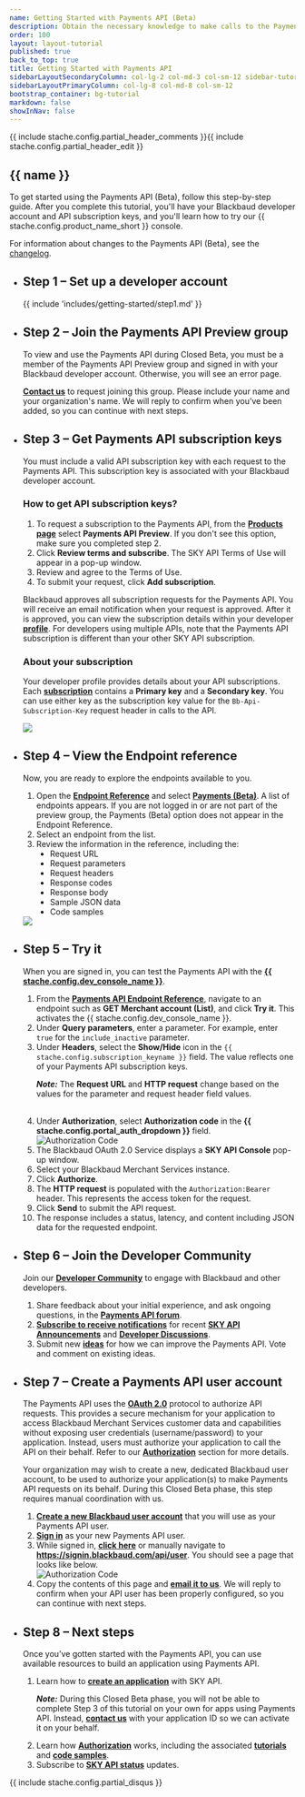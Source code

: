 ```yaml
---
name: Getting Started with Payments API (Beta)
description: Obtain the necessary knowledge to make calls to the Payments API using our interactive <%= stache.config.dev_console_name %>
order: 100
layout: layout-tutorial
published: true
back_to_top: true
title: Getting Started with Payments API
sidebarLayoutSecondaryColumn: col-lg-2 col-md-3 col-sm-12 sidebar-tutorial
sidebarLayoutPrimaryColumn: col-lg-8 col-md-8 col-sm-12
bootstrap_container: bg-tutorial
markdown: false
showInNav: false
---
```


{{ include stache.config.partial_header_comments }}{{ include stache.config.partial_header_edit }}

<section class="section-padding bg-tutorial">
  <div class="text-center">
    <h1 class="tutorial">{{ name }}</h1>

<p class="lead tutorial">To get started using the Payments API (Beta), follow this step-by-step guide. After you complete this tutorial, you'll have your Blackbaud developer account and API subscription keys, and you'll learn how to try our {{ stache.config.product_name_short }} console.</p>
<p class="lead tutorial">For information about changes to the Payments API (Beta), see the <a href="https://apidocs.sky.blackbaud.com/support/changelog/payments/">changelog</a>.</p>

  <ul class="slide-container">
<li class="slide">
<h2 class="tutorial">Step 1 &#8211; Set up a developer account</h2>
{{ include 'includes/getting-started/step1.md' }}</li>

<li class="slide">
<h2 class="tutorial">Step 2 &#8211; Join the Payments API Preview group</h2>
<p style="text-align: left;">To view and use the Payments API during Closed Beta, you must be a member of the Payments API Preview group and signed in with your Blackbaud developer account. Otherwise, you will see an error page.</p>
<p style="text-align: left;"><strong><a href="mailto:skyapi@blackbaud.com?subject=Payments%20API%20|%20Request%20to%20join%20Payments%20API%20Preview%20group">Contact us</a></strong> to request joining this group. Please include your name and your organization's name. We will reply to confirm when you’ve been added, so you can continue with next steps.</p></li>

<li class="slide">
<h2 class="tutorial">Step 3 &#8211; Get Payments API subscription keys </h2>
<p style="text-align: left;">You must include a valid API subscription key with each request to the Payments API. This subscription key is associated with your Blackbaud developer account.</p>
<div class="row">
  <div class="col-md-12" style="text-align: left;">
<h3>How to get API subscription keys?</h3>
<ol><li>To request a subscription to the Payments API, from the <strong><a href="https://developer.sky.blackbaud.com/products/">Products page</a></strong> select <strong>Payments API Preview</strong>. If you don't see this option, make sure you completed step 2.</li>
<li>Click <strong>Review terms and subscribe</strong>. The SKY API Terms of Use will appear in a pop-up window.</li>
<li>Review and agree to the Terms of Use.</li>
<li>To submit your request, click <strong>Add subscription</strong>.</li></ol>
<p style="text-align: left;">Blackbaud approves all subscription requests for the Payments API. You will receive an email notification when your request is approved. After it is approved, you can view the subscription details within your developer <strong><a href="https://developer.sky.blackbaud.com/developer/">profile</a></strong>. For developers using multiple APIs, note that the Payments API subscription is different than your other SKY API subscription.</p>

</div></div>

<div class="row">
  <div class="col-md-12" style="text-align: left;">
<h3>About your subscription</h3> 
<p style="text-align: left;">Your developer profile provides details about your API subscriptions. Each <strong><a href="https://apidocs.sky.blackbaud.com/docs/basics/#!#subscription">subscription</a></strong> contains a <strong>Primary key</strong> and a <strong>Secondary key</strong>. You can use either key as the subscription key value for the <code>Bb-Api-Subscription-Key</code> request header in calls to the API.</p>
<img src="/assets/img/payments_developer_profile_step_3.png" >

</div></div>
</li>

<li class="slide">
<h2 class="tutorial">Step 4 &#8211; View the Endpoint reference</h2>
<div class="row">
  <div class="col-md-12" style="text-align: left;">
<p style="text-align: left;">Now, you are ready to explore the endpoints available to you.</p>

<ol>
<li>Open the <strong><a href="{{ stache.config.portal_endpoints }}" target="_blank">Endpoint Reference</a></strong> and select <strong><a href="https://developer.sky.blackbaud.com/docs/services/payments">Payments (Beta)</a></strong>. A list of endpoints appears. If you are not logged in or are not part of the preview group, the Payments (Beta) option does not appear in the Endpoint Reference.</li>
<li>Select an endpoint from the list.</li>
<li>Review the information in the reference, including the:<br />
<ul type="disc"><li>Request URL</li>
<li>Request parameters</li>
<li>Request headers</li>
<li>Response codes</li>
<li>Response body</li>
<li>Sample JSON data</li>
<li>Code samples</li>
</ul></li>
</ol>
</div><div class="col-md-12" style="text-align: left;">
<img src="/assets/img/payments_endpoint_ref_step_4.png">
</div></li>

<li class="slide">
<h2 class="tutorial">Step 5 &#8211; Try it</h2>
<div class="row">
    <div class="col-md-12" style="text-align: left;">
<p>When you are signed in, you can test the Payments API with the <a href="{{ stache.config.guide_basics_apiconsole }}"><strong>{{ stache.config.dev_console_name }}</strong></a>. </p>


<ol>
<li>From the <a href="https://developer.sky.blackbaud.com/docs/services/payments"><strong>Payments API Endpoint Reference</strong></a>, navigate to an endpoint such as <strong>GET Merchant account (List)</strong>, and click <strong>Try it</strong>. This activates the {{ stache.config.dev_console_name }}.</li>
<li>Under <strong>Query parameters</strong>, enter a parameter. For example, enter <code>true</code> for the <code>include_inactive</code> parameter.</li>
<li>Under <strong>Headers</strong>, select the <strong>Show/Hide</strong> icon in the <code>{{ stache.config.subscription_keyname }}</code> field.  The value reflects one of your Payments API subscription keys.
<p><bb-alert bb-alert-type="info"><strong><em>Note:</em></strong> The  <strong>Request URL</strong> and <strong>HTTP request</strong> change based on the values for the parameter and request header field values.</bb-alert></p></li>

<br />

<li>Under <strong>Authorization</strong>, select <strong>Authorization code</strong> in the <strong>{{ stache.config.portal_auth_dropdown }}</strong> field.<br />
<img title="Authorization Code" alt="Authorization Code" src="/assets/img/getting_started_step4_oauth.png"></li>
<li>The Blackbaud OAuth 2.0 Service displays a <strong>SKY API Console</strong> pop-up window.</li>
 
<li>Select your Blackbaud Merchant Services instance.</li>

<li>Click <strong>Authorize</strong>.</li>
<li>The <strong>HTTP request</strong> is populated with the <code>Authorization:Bearer </code>  header. This represents the access token for the request.<br />
</li>
<li>Click <strong>Send</strong> to submit the API request.</li>
<li>The response includes a status, latency, and content including JSON data for the requested endpoint.</li>
  </ol></div></div>
  
</li>

<li class="slide">
<h2 class="tutorial">Step 6 &#8211; Join the Developer Community</h2>
<div class="row">
  <div class="col-md-12" style="text-align: left;">
<p>Join our <strong><a href="https://community.blackbaud.com/developer">Developer Community</a></strong> to engage with Blackbaud and other developers.</p>
<ol><li>Share feedback about your initial experience, and ask ongoing questions, in the <strong><a href="https://community.blackbaud.com/forums/viewcategory/503">Payments API forum</a></strong>.</li>
<li><strong><a href="https://community.blackbaud.com/mycommunity/myaccount#settings_subscriptions">Subscribe to receive notifications</a></strong> for recent <strong><a href="https://community.blackbaud.com/blogs/69">SKY API Announcements</a></strong> and <strong><a href="https://community.blackbaud.com/forums/viewcategory/425">Developer Discussions</a></strong>.</li>
  <li>Submit new <strong><a href="https://community.blackbaud.com/developer/ideas">ideas</a></strong> for how we can improve the Payments API. Vote and comment on existing ideas.</li>
</ol>

</div></div>
</li>

<li class="slide">
<h2 class="tutorial">Step 7 &#8211; Create a Payments API user account</h2>
<div class="row">
  <div class="col-md-12" style="text-align: left;">
    <p>The Payments API uses the <strong><a href="https://oauth.net/2/">OAuth 2.0</a></strong> protocol to authorize API requests. This provides a secure mechanism for your application to access Blackbaud Merchant Services customer data and capabilities without exposing user credentials (username/password) to your application. Instead, users must authorize your application to call the API on their behalf. Refer to our <strong><a href="https://apidocs.sky.blackbaud.com/docs/authorization/">Authorization</a></strong> section for more details.</p>
<p>Your organization may wish to create a new, dedicated Blackbaud user account, to be used to authorize your application(s) to make Payments API requests on its behalf. During this Closed Beta phase, this step requires manual coordination with us.</p>
<ol><li><strong><a href="https://signin.blackbaud.com/signin/sign-up">Create a new Blackbaud user account</a></strong> that you will use as your Payments API user.</li>
  <li><strong><a href="https://signin.blackbaud.com/signin/">Sign in</a></strong> as your new Payments API user.</li>
  <li>While signed in, <strong><a href="https://signin.blackbaud.com/api/user">click here</a></strong> or manually navigate to <strong><a href="https://signin.blackbaud.com/api/user">https://signin.blackbaud.com/api/user</a></strong>. You should see a page that looks like below.<br />
<img title="Authorization Code" alt="Authorization Code" src="/assets/img/getting_started_step7_payments_signin_page.png"></li>
<li>Copy the contents of this page and <strong><a href="mailto:PaymentApiDevSupport@blackbaud.com?subject=Payments%20API%20|%20Request%20to%20create%20Payments%20API%20user">email it to us</a></strong>. We will reply to confirm when your API user has been properly configured, so you can continue with next steps.</li>
</ol>

</div></div>
</li>

<li class="slide">
<h2 class="tutorial">Step 8 &#8211; Next steps</h2>
<div class="row">
  <div class="col-md-12" style="text-align: left;">
<p>Once you’ve gotten started with the Payments API, you can use available resources to build an application using Payments API.</p>
<ol><li>Learn how to <strong><a href="https://apidocs.sky.blackbaud.com/docs/createapp/">create an application</a></strong> with SKY API.<br />
<p><bb-alert bb-alert-type="info"><strong><em>Note:</em></strong> During this Closed Beta phase, you will not be able to complete Step 3 of this tutorial on your own for apps using Payments API. Instead, <strong><a href="mailto:skyapi@blackbaud.com?subject=Payments%20API%20|%20Request%20to%20activate%20Payments%20API%20application">contact us</a></strong> with your application ID so we can activate it on your behalf.</bb-alert></p></li>
<li>Learn how <strong><a href="https://apidocs.sky.blackbaud.com/docs/authorization/">Authorization</a></strong> works, including the associated <strong><a href="https://apidocs.sky.blackbaud.com/docs/code/auth-code-flow/">tutorials</a></strong> and <strong><a href="https://apidocs.sky.blackbaud.com/docs/code/">code samples</a></strong>.</li>
  <li>Subscribe to <strong><a href="https://skyapi.statuspage.io/">SKY API status</a></strong> updates.</li>
</ol>

</div></div>
</li>

</ul>
{{ include stache.config.partial_disqus }}
